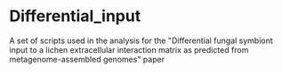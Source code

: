 # Differential_input

A set of scripts used in the analysis for the "Differential fungal symbiont input to a lichen extracellular interaction matrix as predicted from metagenome-assembled genomes" paper

